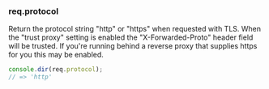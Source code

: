 <h3 id='req.protocol'>req.protocol</h3>

Return the protocol string "http" or "https"
when requested with TLS. When the "trust proxy"
setting is enabled the "X-Forwarded-Proto" header
field will be trusted. If you're running behind
a reverse proxy that supplies https for you this
may be enabled.

```js
console.dir(req.protocol);
// => 'http'
```
